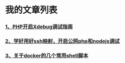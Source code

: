 # 我的文章列表

### [1、PHP开启Xdebug调试指南](https://www.jianshu.com/p/53a9064cb4e7)
### [2、学好用好ssh映射，开启公网php和nodejs调试](https://www.jianshu.com/p/2d608c48ce73)
### [3、关于docker的几个常用shell脚本](https://www.jianshu.com/p/f82351669d75)



